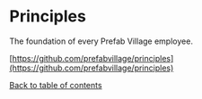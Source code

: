 # Principles

The foundation of every Prefab Village employee.

[https://github.com/prefabvillage/principles](https://github.com/prefabvillage/principles)

[Back to table of contents](README.md)
